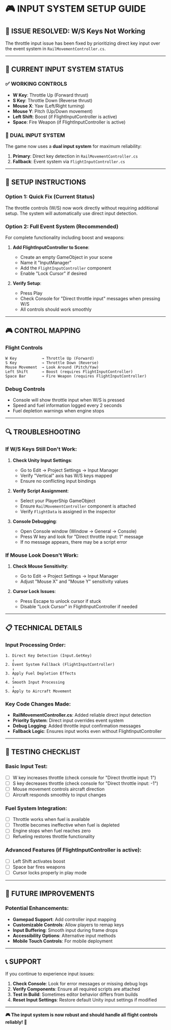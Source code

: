 # 🎮 INPUT SYSTEM SETUP GUIDE

## 🚨 **ISSUE RESOLVED: W/S Keys Not Working**

The throttle input issue has been fixed by prioritizing direct key input over the event system in `RailMovementController.cs`.

---

## 🔧 **CURRENT INPUT SYSTEM STATUS**

### **✅ WORKING CONTROLS**
- **W Key**: Throttle Up (Forward thrust)
- **S Key**: Throttle Down (Reverse thrust)  
- **Mouse X**: Yaw (Left/Right turning)
- **Mouse Y**: Pitch (Up/Down movement)
- **Left Shift**: Boost (if FlightInputController is active)
- **Space**: Fire Weapon (if FlightInputController is active)

### **🔄 DUAL INPUT SYSTEM**
The game now uses a **dual input system** for maximum reliability:

1. **Primary**: Direct key detection in `RailMovementController.cs`
2. **Fallback**: Event system via `FlightInputController.cs`

---

## 🎯 **SETUP INSTRUCTIONS**

### **Option 1: Quick Fix (Current Status)**
The throttle controls (W/S) now work directly without requiring additional setup. The system will automatically use direct input detection.

### **Option 2: Full Event System (Recommended)**
For complete functionality including boost and weapons:

1. **Add FlightInputController to Scene**:
   - Create an empty GameObject in your scene
   - Name it "InputManager" 
   - Add the `FlightInputController` component
   - Enable "Lock Cursor" if desired

2. **Verify Setup**:
   - Press Play
   - Check Console for "Direct throttle input" messages when pressing W/S
   - All controls should work smoothly

---

## 🎮 **CONTROL MAPPING**

### **Flight Controls**
```
W Key           → Throttle Up (Forward)
S Key           → Throttle Down (Reverse)
Mouse Movement  → Look Around (Pitch/Yaw)
Left Shift      → Boost (requires FlightInputController)
Space Bar       → Fire Weapon (requires FlightInputController)
```

### **Debug Controls**
- Console will show throttle input when W/S is pressed
- Speed and fuel information logged every 2 seconds
- Fuel depletion warnings when engine stops

---

## 🔍 **TROUBLESHOOTING**

### **If W/S Keys Still Don't Work**:

1. **Check Unity Input Settings**:
   - Go to Edit → Project Settings → Input Manager
   - Verify "Vertical" axis has W/S keys mapped
   - Ensure no conflicting input bindings

2. **Verify Script Assignment**:
   - Select your PlayerShip GameObject
   - Ensure `RailMovementController` component is attached
   - Verify `FlightData` is assigned in the inspector

3. **Console Debugging**:
   - Open Console window (Window → General → Console)
   - Press W key and look for "Direct throttle input: 1" message
   - If no message appears, there may be a script error

### **If Mouse Look Doesn't Work**:

1. **Check Mouse Sensitivity**:
   - Go to Edit → Project Settings → Input Manager
   - Adjust "Mouse X" and "Mouse Y" sensitivity values

2. **Cursor Lock Issues**:
   - Press Escape to unlock cursor if stuck
   - Disable "Lock Cursor" in FlightInputController if needed

---

## 📋 **TECHNICAL DETAILS**

### **Input Processing Order**:
```
1. Direct Key Detection (Input.GetKey)
   ↓
2. Event System Fallback (FlightInputController)
   ↓  
3. Apply Fuel Depletion Effects
   ↓
4. Smooth Input Processing
   ↓
5. Apply to Aircraft Movement
```

### **Key Code Changes Made**:
- **RailMovementController.cs**: Added reliable direct input detection
- **Priority System**: Direct input overrides event system
- **Debug Logging**: Added throttle input confirmation messages
- **Fallback Logic**: Ensures input works even without FlightInputController

---

## 🚀 **TESTING CHECKLIST**

### **Basic Input Test**:
- [ ] W key increases throttle (check console for "Direct throttle input: 1")
- [ ] S key decreases throttle (check console for "Direct throttle input: -1")
- [ ] Mouse movement controls aircraft direction
- [ ] Aircraft responds smoothly to input changes

### **Fuel System Integration**:
- [ ] Throttle works when fuel is available
- [ ] Throttle becomes ineffective when fuel is depleted
- [ ] Engine stops when fuel reaches zero
- [ ] Refueling restores throttle functionality

### **Advanced Features** (if FlightInputController is active):
- [ ] Left Shift activates boost
- [ ] Space bar fires weapons
- [ ] Cursor locks properly in play mode

---

## 🔮 **FUTURE IMPROVEMENTS**

### **Potential Enhancements**:
- **Gamepad Support**: Add controller input mapping
- **Customizable Controls**: Allow players to remap keys
- **Input Buffering**: Smooth input during frame drops
- **Accessibility Options**: Alternative input methods
- **Mobile Touch Controls**: For mobile deployment

---

## 📞 **SUPPORT**

If you continue to experience input issues:

1. **Check Console**: Look for error messages or missing debug logs
2. **Verify Components**: Ensure all required scripts are attached
3. **Test in Build**: Sometimes editor behavior differs from builds
4. **Reset Input Settings**: Restore default Unity input settings if modified

---

**🎮 The input system is now robust and should handle all flight controls reliably! 🚁**
